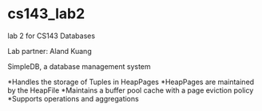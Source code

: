 # cs143_lab2
lab 2 for CS143 Databases

Lab partner: Aland Kuang

SimpleDB, a database management system

*Handles the storage of Tuples in HeapPages
*HeapPages are maintained by the HeapFile
*Maintains a buffer pool cache with a page eviction policy
*Supports operations and aggregations
